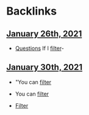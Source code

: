 
# Backlinks
## [January 26th, 2021](<January 26th, 2021.md>)
- [Questions](<Questions.md>) If I [filter](<filter.md>)-

## [January 30th, 2021](<January 30th, 2021.md>)
- "You can [filter](<filter.md>)

- You can [filter](<filter.md>)

- [Filter]([filter](<filter.md>))

